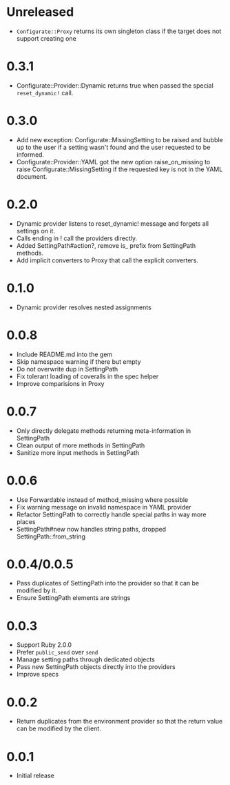 # Unreleased
* `Configurate::Proxy` returns its own singleton class if the target does not support creating one

# 0.3.1

* Configurate::Provider::Dynamic returns true when passed the special
 `reset_dynamic!` call.

# 0.3.0

* Add new exception: Configurate::MissingSetting to be raised and bubble up to the user
  if a setting wasn't found and the user requested to be informed.
* Configurate::Provider::YAML got the new option raise_on_missing to raise
  Configurate::MissingSetting if the requested key is not in the YAML document.

# 0.2.0

* Dynamic provider listens to reset_dynamic! message and forgets all settings on it.
* Calls ending in ! call the providers directly.
* Added SettingPath#action?, remove is_ prefix from SettingPath methods.
* Add implicit converters to Proxy that call the explicit converters.

# 0.1.0

* Dynamic provider resolves nested assignments

# 0.0.8

* Include README.md into the gem
* Skip namespace warning if there but empty
* Do not overwrite dup in SettingPath
* Fix tolerant loading of coveralls in the spec helper
* Improve comparisions in Proxy

# 0.0.7

* Only directly delegate methods returning meta-information in SettingPath
* Clean output of more methods in SettingPath
* Sanitize more input methods in SettingPath

# 0.0.6

* Use Forwardable instead of method_missing where possible
* Fix warning message on invalid namespace in YAML provider
* Refactor SettingPath to correctly handle special paths in way more places
* SettingPath#new now handles string paths, dropped SettingPath::from_string

# 0.0.4/0.0.5

* Pass duplicates of SettingPath into the provider so that it can be modified by it.
* Ensure SettingPath elements are strings

# 0.0.3

* Support Ruby 2.0.0
* Prefer `public_send` over `send`
* Manage setting paths through dedicated objects
* Pass new SettingPath objects directly into the providers
* Improve specs

# 0.0.2

* Return duplicates from the environment provider so that the return value can be modified by the client.

# 0.0.1

* Initial release
